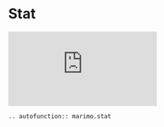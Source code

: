 # Stat

<iframe class="demo medium" src="https://components.marimo.io/?component=stat" frameborder="no"></iframe>

```{eval-rst}
.. autofunction:: marimo.stat
```
